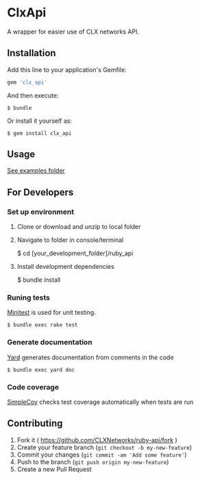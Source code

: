 # ClxApi

A wrapper for easier use of CLX networks API.

## Installation

Add this line to your application's Gemfile:

```ruby
gem 'clx_api'
```

And then execute:

    $ bundle

Or install it yourself as:

    $ gem install clx_api

## Usage

[See examples folder](https://github.com/CLXNetworks/ruby-api/examples)

## For Developers
### Set up environment
1. Clone or download and unzip to local folder
2. Navigate to folder in console/terminal

    $ cd [your_development_folder]/ruby_api

3. Install development dependencies


    $ bundle install
    
### Runing tests
[Minitest](https://github.com/seattlerb/minitest) is used for unit testing.

    $ bundle exec rake test

### Generate documentation
[Yard](https://github.com/lsegal/yard) generates documentation from comments in the code

    $ bundle exec yard doc
    
### Code coverage
[SimpleCov](https://github.com/colszowka/simplecov) checks test coverage automatically when tests are run

## Contributing
1. Fork it ( https://github.com/CLXNetworks/ruby-api/fork )
2. Create your feature branch (`git checkout -b my-new-feature`)
3. Commit your changes (`git commit -am 'Add some feature'`)
4. Push to the branch (`git push origin my-new-feature`)
5. Create a new Pull Request
